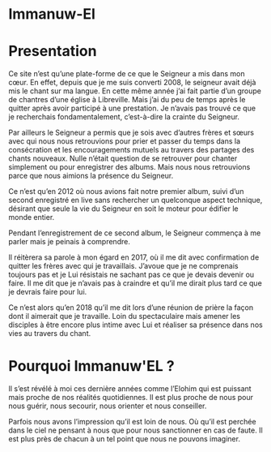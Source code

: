 # Immanuw-El

# Presentation
Ce site n’est qu’une plate-forme de ce que le Seigneur a mis dans mon cœur. En effet, depuis que je me suis converti 2008, le seigneur avait déjà mis le chant sur ma langue. En cette même année j’ai fait partie d’un groupe de chantres d’une église à Libreville. Mais j’ai du peu de temps après le quitter après avoir participé à une prestation. Je n’avais pas trouvé ce que je recherchais fondamentalement, c’est-à-dire la crainte du Seigneur.

Par ailleurs le Seigneur a permis que je sois avec d’autres frères et sœurs avec qui nous nous retrouvions pour prier et passer du temps dans la consécration et les encouragements mutuels au travers des partages des chants nouveaux. Nulle n’était question de se retrouver pour chanter simplement ou pour enregistrer des albums. Mais nous nous retrouvions parce que nous aimions la présence du Seigneur.

Ce n’est qu’en 2012 où nous avions fait notre premier album, suivi d’un second enregistré en live sans rechercher un quelconque aspect technique, désirant que seule la vie du Seigneur en soit le moteur pour édifier le monde entier.

Pendant l’enregistrement de ce second album, le Seigneur commença à me parler mais je peinais à comprendre.

Il réitèrera sa parole à mon égard en 2017, où il me dit avec confirmation de quitter les frères avec qui je travaillais. J’avoue que je ne comprenais toujours pas et je Lui résistais ne sachant pas ce que je devais devenir ou faire. Il me dit que je n’avais pas à craindre et qu’il me dirait plus tard ce que je devrais faire pour lui.

Ce n’est alors qu’en 2018 qu’il me dit lors d’une réunion de prière la façon dont il aimerait que je travaille. Loin du spectaculaire mais amener les disciples à être encore plus intime avec Lui et réaliser sa présence dans nos vies au travers du chant.

# Pourquoi Immanuw'EL ?

Il s’est révélé à moi ces dernière années comme l’Elohim qui est puissant mais proche de nos réalités quotidiennes. Il est plus proche de nous pour nous guérir, nous secourir, nous orienter et nous conseiller.

Parfois nous avons l’impression qu’il est loin de nous. Où qu’il est perchée dans le ciel ne pensant à nous que pour nous sanctionner en cas de faute. Il est plus près de chacun à un tel point que nous ne pouvons imaginer.
